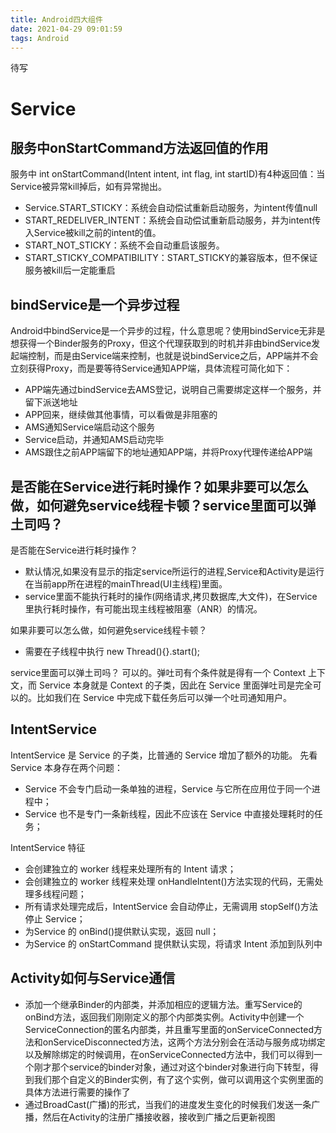 ```yaml
---
title: Android四大组件
date: 2021-04-29 09:01:59
tags: Android
---
```

待写
<!--more-->
# Service
## 服务中onStartCommand方法返回值的作用
服务中 int onStartCommand(Intent intent, int flag, int startID)有4种返回值：当Service被异常kill掉后，如有异常抛出。
- Service.START_STICKY：系统会自动偿试重新启动服务，为intent传值null
- START_REDELIVER_INTENT：系统会自动偿试重新启动服务，并为intent传入Service被kill之前的intent的值。
- START_NOT_STICKY：系统不会自动重启该服务。
- START_STICKY_COMPATIBILITY：START_STICKY的兼容版本，但不保证服务被kill后一定能重启

## bindService是一个异步过程
Android中bindService是一个异步的过程，什么意思呢？使用bindService无非是想获得一个Binder服务的Proxy，但这个代理获取到的时机并非由bindService发起端控制，而是由Service端来控制，也就是说bindService之后，APP端并不会立刻获得Proxy，而是要等待Service通知APP端，具体流程可简化如下：
- APP端先通过bindService去AMS登记，说明自己需要绑定这样一个服务，并留下派送地址
- APP回来，继续做其他事情，可以看做是非阻塞的
- AMS通知Service端启动这个服务
- Service启动，并通知AMS启动完毕
- AMS跟住之前APP端留下的地址通知APP端，并将Proxy代理传递给APP端

## 是否能在Service进行耗时操作？如果非要可以怎么做，如何避免service线程卡顿？service里面可以弹土司吗？
是否能在Service进行耗时操作？
- 默认情况,如果没有显示的指定service所运行的进程,Service和Activity是运行在当前app所在进程的mainThread(UI主线程)里面。
- service里面不能执行耗时的操作(网络请求,拷贝数据库,大文件)，在Service里执行耗时操作，有可能出现主线程被阻塞（ANR）的情况。


如果非要可以怎么做，如何避免service线程卡顿？
- 需要在子线程中执行 new Thread(){}.start();


service里面可以弹土司吗？
可以的。弹吐司有个条件就是得有一个 Context 上下文，而 Service 本身就是 Context 的子类，因此在 Service 里面弹吐司是完全可以的。比如我们在 Service 中完成下载任务后可以弹一个吐司通知用户。

## IntentService
IntentService 是 Service 的子类，比普通的 Service 增加了额外的功能。
先看 Service 本身存在两个问题：
- Service 不会专门启动一条单独的进程，Service 与它所在应用位于同一个进程中；
- Service 也不是专门一条新线程，因此不应该在 Service 中直接处理耗时的任务；

IntentService 特征
- 会创建独立的 worker 线程来处理所有的 Intent 请求；
- 会创建独立的 worker 线程来处理 onHandleIntent()方法实现的代码，无需处理多线程问题；
- 所有请求处理完成后，IntentService 会自动停止，无需调用 stopSelf()方法停止 Service；
- 为Service 的 onBind()提供默认实现，返回 null；
- 为Service 的 onStartCommand 提供默认实现，将请求 Intent 添加到队列中

## Activity如何与Service通信
- 添加一个继承Binder的内部类，并添加相应的逻辑方法。重写Service的onBind方法，返回我们刚刚定义的那个内部类实例。Activity中创建一个ServiceConnection的匿名内部类，并且重写里面的onServiceConnected方法和onServiceDisconnected方法，这两个方法分别会在活动与服务成功绑定以及解除绑定的时候调用，在onServiceConnected方法中，我们可以得到一个刚才那个service的binder对象，通过对这个binder对象进行向下转型，得到我们那个自定义的Binder实例，有了这个实例，做可以调用这个实例里面的具体方法进行需要的操作了
- 通过BroadCast(广播)的形式，当我们的进度发生变化的时候我们发送一条广播，然后在Activity的注册广播接收器，接收到广播之后更新视图
